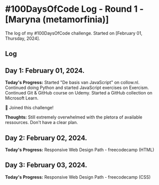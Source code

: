# #100DaysOfCode Log - Round 1 - [Maryna (metamorfinia)]

The log of my #100DaysOfCode challenge. Started on [February 01, Thursday, 2024].

## Log

## Day 1: February 01, 2024.

**Today's Progress:** Started "De basis van JavaScript" on collow.nl. Continued doing Python and started JavaScript exercises on Exercism. Continued Git & GitHub course on Udemy. Started a GitHub collection on Microsoft Learn.

🎉 Joined this challenge!

**Thoughts:** Still extremely overwhelmed with the pletora of available ressources. Don't have a clear plan.

## Day 2: February 02, 2024.
**Today's Progress:** Responsive Web Design  Path - freecodecamp (HTML)

## Day 3: February 03, 2024.
**Today's Progress:** Responsive Web Design  Path - freecodecamp (CSS)

